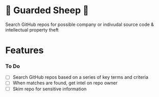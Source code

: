 # 🐑 Guarded Sheep 🐑 
Search GitHub repos for possible company or indivudal source code &amp; intellectual property theft 

# Features 

### To Do
- [ ] Search GitHub repos based on a series of key terms and criteria
- [ ] When matches are found, get intel on repo owner
- [ ] Skim repo for sensitive information
